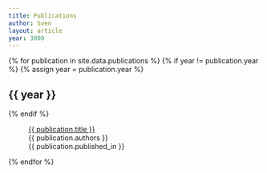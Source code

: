 ```yaml
---
title: Publications
author: Sven
layout: article
year: 3000
---
```


<dl>
{% for publication in site.data.publications %}
  {% if year != publication.year %}
    {% assign year = publication.year %}
    <dt><h2>{{ year }}</h2></dt>
  {% endif %}
  <dd>
    <p>
      <a href="{{ publication.link }}">{{ publication.title }}</a><br/>
	    {{ publication.authors }}<br/>
	    {{ publication.published_in }}
    </p>
  </dd>
{% endfor %}
</dl>
